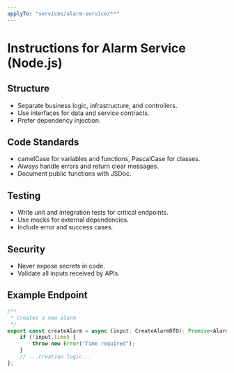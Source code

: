 ```yaml
---
applyTo: "services/alarm-service/**"
---
```

# Instructions for Alarm Service (Node.js)

## Structure
- Separate business logic, infrastructure, and controllers.
- Use interfaces for data and service contracts.
- Prefer dependency injection.

## Code Standards
- camelCase for variables and functions, PascalCase for classes.
- Always handle errors and return clear messages.
- Document public functions with JSDoc.

## Testing
- Write unit and integration tests for critical endpoints.
- Use mocks for external dependencies.
- Include error and success cases.

## Security
- Never expose secrets in code.
- Validate all inputs received by APIs.

## Example Endpoint
```typescript
/**
 * Creates a new alarm
 */
export const createAlarm = async (input: CreateAlarmDTO): Promise<Alarm> => {
    if (!input.time) {
        throw new Error("Time required");
    }
    // ...creation logic...
};
```
